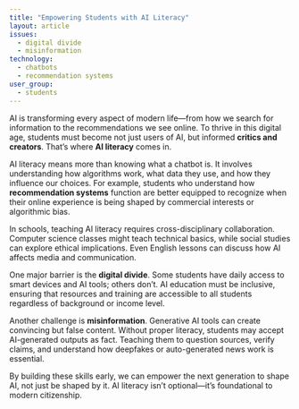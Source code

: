 ```yaml
---
title: "Empowering Students with AI Literacy"
layout: article
issues:
  - digital divide
  - misinformation
technology:
  - chatbots
  - recommendation systems
user_group:
  - students
---
```


AI is transforming every aspect of modern life—from how we search for information to the recommendations we see online. To thrive in this digital age, students must become not just users of AI, but informed **critics and creators**. That’s where **AI literacy** comes in.

AI literacy means more than knowing what a chatbot is. It involves understanding how algorithms work, what data they use, and how they influence our choices. For example, students who understand how **recommendation systems** function are better equipped to recognize when their online experience is being shaped by commercial interests or algorithmic bias.

In schools, teaching AI literacy requires cross-disciplinary collaboration. Computer science classes might teach technical basics, while social studies can explore ethical implications. Even English lessons can discuss how AI affects media and communication.

One major barrier is the **digital divide**. Some students have daily access to smart devices and AI tools; others don’t. AI education must be inclusive, ensuring that resources and training are accessible to all students regardless of background or income level.

Another challenge is **misinformation**. Generative AI tools can create convincing but false content. Without proper literacy, students may accept AI-generated outputs as fact. Teaching them to question sources, verify claims, and understand how deepfakes or auto-generated news work is essential.

By building these skills early, we can empower the next generation to shape AI, not just be shaped by it. AI literacy isn’t optional—it’s foundational to modern citizenship.

